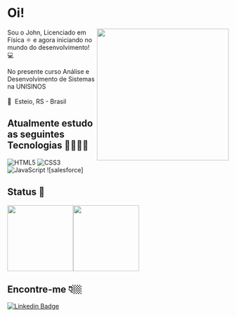 # Oi! 

<img src="https://media.giphy.com/media/WUlplcMpOCEmTGBtBW/giphy.gif" width="300px" align="right">

Sou o John, Licenciado em Física ⚛️ e agora iniciando no mundo do desenvolvimento! 💻

No presente curso Análise e Desenvolvimento de Sistemas na UNISINOS
<br><br>
📍  Esteio, RS - Brasil <br>

## Atualmente estudo as seguintes Tecnologias 🚀🚀🚀🚀
  
![HTML5](https://img.shields.io/badge/HTML-F06529?style=for-the-badge&logo=HTML5&logoColor=white)
![CSS3](https://img.shields.io/badge/CSS-2D9CDB?style=for-the-badge&logo=CSS3&logoColor=white)
![JavaScript](https://img.shields.io/badge/JavaScript-F7DF1E?style=for-the-badge&logo=javascript&logoColor=black)
![salesforce]

## Status 📃

<img height="150px" src="https://github-readme-stats.vercel.app/api?username=Johnzord&locale=pt-BR&show_icons=true&hide_border=true&hide_title=true&theme=buefy" /><img height="150px" src="https://github-readme-stats.vercel.app/api/top-langs/?username=Johnzord&layout=compact&locale=pt-BR&show_icons=true&hide_border=true&hide_title=true&langs_count=6&theme=buefy" /> <br>

## Encontre-me 👇🏼

[![Linkedin Badge](https://img.shields.io/badge/-LinkedIn-blue?style=for-the-badge&logo=Linkedin&logoColor=white&link=https://www.linkedin.com/in/john-oliveira/)](https://www.linkedin.com/in/john-oliveira/)

<!--
[![Gmail Badge](https://img.shields.io/badge/-Gmail-EA4335?style=for-the-badge&logo=Gmail&logoColor=white&link=mailto:o.johncorrea@gmail.com)](mailto:o.johncorrea@gmail.com/)
**XXXX** is a ✨ _special_ ✨ repository because its `README.md` (this file) appears on your GitHub profile.

Here are some ideas to get you started:

- 🔭 I’m currently working on ...
- 🌱 I’m currently learning ...
- 👯 I’m looking to collaborate on ...
- 🤔 I’m looking for help with ...
- 💬 Ask me about ...
- 📫 How to reach me: ...
- 😄 Pronouns: ...
- ⚡ Fun fact: ...
-->
